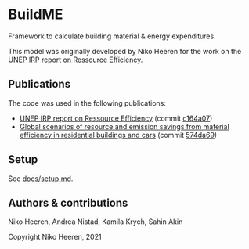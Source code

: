 # BuildME

Framework to calculate building material & energy expenditures.

This model was originally developed by Niko Heeren for the work on the [UNEP IRP report on Ressource Efficiency](https://www.unenvironment.org/resources/report/resource-efficiency-and-climate-change-material-efficiency-strategies-low-carbon).

## Publications

The code was used in the following publications: 

- [UNEP IRP report on Ressource Efficiency](https://www.unenvironment.org/resources/report/resource-efficiency-and-climate-change-material-efficiency-strategies-low-carbon) (commit [c164a07](https://github.com/nheeren/BuildME/commit/c164a0708ceef1aac632a22e585d0edb398e6bc6))
- [Global scenarios of resource and emission savings from material efficiency in residential buildings and cars](https://doi.org/10.1038/s41467-021-25300-4) (commit [574da69](https://github.com/nheeren/BuildME/commit/574da69aac3724f31c841ffb040f090ed8d036d4))

## Setup

See  [docs/setup.md](docs/setup.md).

## Authors & contributions

Niko Heeren, Andrea Nistad, Kamila Krych, Sahin Akin



Copyright Niko Heeren, 2021
